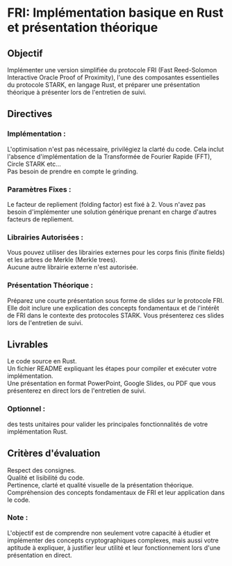 # FRI: Implémentation basique en Rust et présentation théorique  
## Objectif  
Implémenter une version simplifiée du protocole FRI (Fast Reed-Solomon Interactive Oracle Proof of Proximity), l'une des composantes essentielles du protocole STARK, en langage Rust, et préparer une présentation théorique à présenter lors de l'entretien de suivi.  

## Directives  
### Implémentation :  

L'optimisation n'est pas nécessaire, privilégiez la clarté du code. Cela inclut l'absence d'implémentation de la Transformée de Fourier Rapide (FFT), Circle STARK etc...  
Pas besoin de prendre en compte le grinding.  

### Paramètres Fixes :  

Le facteur de repliement (folding factor) est fixé à 2. Vous n'avez pas besoin d'implémenter une solution générique prenant en charge d'autres facteurs de repliement.  

### Librairies Autorisées :  

Vous pouvez utiliser des librairies externes pour les corps finis (finite fields) et les arbres de Merkle (Merkle trees).  
Aucune autre librairie externe n'est autorisée.  

### Présentation Théorique :  
Préparez une courte présentation sous forme de slides sur le protocole FRI. Elle doit inclure une explication des concepts fondamentaux et de l'intérêt de FRI dans le contexte des protocoles STARK. Vous présenterez ces slides lors de l'entretien de suivi.  

## Livrables  
Le code source en Rust.  
Un fichier README expliquant les étapes pour compiler et exécuter votre implémentation.  
Une présentation en format PowerPoint, Google Slides, ou PDF que vous présenterez en direct lors de l'entretien de suivi.  

### Optionnel :  
des tests unitaires pour valider les principales fonctionnalités de votre implémentation Rust.  

## Critères d'évaluation  
Respect des consignes.  
Qualité et lisibilité du code.  
Pertinence, clarté et qualité visuelle de la présentation théorique.  
Compréhension des concepts fondamentaux de FRI et leur application dans le code.  

### Note :  
L'objectif est de comprendre non seulement votre capacité à étudier et implémenter des concepts cryptographiques complexes, mais aussi votre aptitude à expliquer, à justifier leur utilité et leur fonctionnement lors d'une présentation en direct.  
